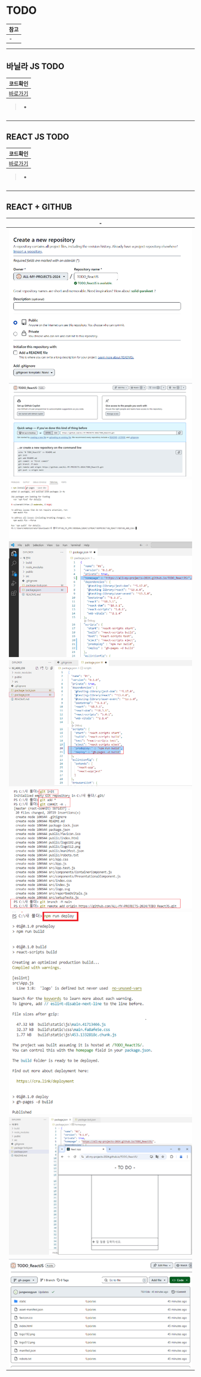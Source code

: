 # TODO 

|참고|
|-|
|-|

---
바닐라 JS TODO
---
|코드확인|
|-|
|[바로가기](https://github.com/ALL-MY-PROJECTS-2024/TODO_VanillaJS.git)|

> -
```
```

---
REACT JS TODO
---
|코드확인|
|-|
|[바로가기](/SRC/27REACT/03PROJECT/02_REACT/TODO)|
> -
```
```

---
REACT + GITHUB
---

|-|
|-|
|<img src="./IMG/03/1.png" />|
|<img src="./IMG/03/2.png" />|
|<img src="./IMG/03/3.png" />|
|<img src="./IMG/03/4.png" />|
|<img src="./IMG/03/5.png" />|
|<img src="./IMG/03/6.png" />|
|<img src="./IMG/03/7.png" />|
|<img src="./IMG/03/8.png" />|
|<img src="./IMG/03/9.png" />|
